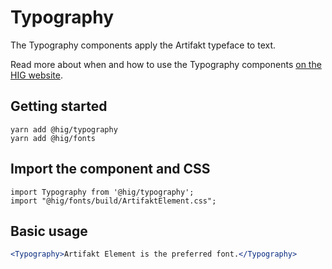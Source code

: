# Typography

The Typography components apply the Artifakt typeface to text.

Read more about when and how to use the Typography components [on the HIG website](https://hig.autodesk.com/web/basics/typography).

## Getting started

```
yarn add @hig/typography 
yarn add @hig/fonts
```

## Import the component and CSS

```
import Typography from '@hig/typography';
import "@hig/fonts/build/ArtifaktElement.css";
```

## Basic usage

```jsx
<Typography>Artifakt Element is the preferred font.</Typography>
```
